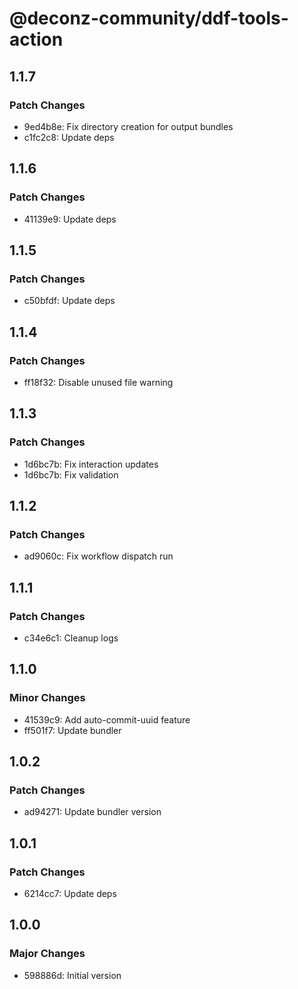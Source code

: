 # @deconz-community/ddf-tools-action

## 1.1.7

### Patch Changes

- 9ed4b8e: Fix directory creation for output bundles
- c1fc2c8: Update deps

## 1.1.6

### Patch Changes

- 41139e9: Update deps

## 1.1.5

### Patch Changes

- c50bfdf: Update deps

## 1.1.4

### Patch Changes

- ff18f32: Disable unused file warning

## 1.1.3

### Patch Changes

- 1d6bc7b: Fix interaction updates
- 1d6bc7b: Fix validation

## 1.1.2

### Patch Changes

- ad9060c: Fix workflow dispatch run

## 1.1.1

### Patch Changes

- c34e6c1: Cleanup logs

## 1.1.0

### Minor Changes

- 41539c9: Add auto-commit-uuid feature
- ff501f7: Update bundler

## 1.0.2

### Patch Changes

- ad94271: Update bundler version

## 1.0.1

### Patch Changes

- 6214cc7: Update deps

## 1.0.0

### Major Changes

- 598886d: Initial version
